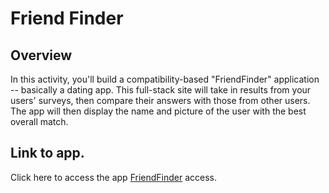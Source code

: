 # Friend Finder

## Overview 
In this activity, you'll build a compatibility-based "FriendFinder" application -- basically a dating app. This full-stack site will take in results from your users' surveys, then compare their answers with those from other users. The app will then display the name and picture of the user with the best overall match.

## Link to app. 
Click here to access the app [FriendFinder](https://polar-lake-25084.herokuapp.com/) access.
